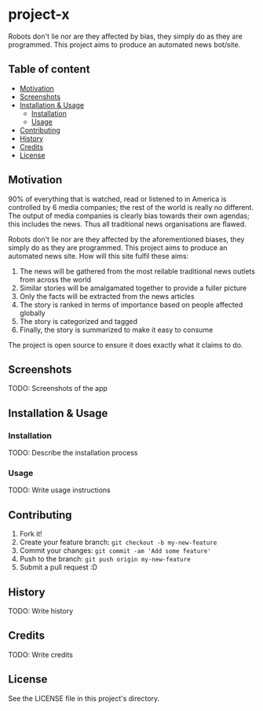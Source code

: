 # project-x
Robots don't lie nor are they affected by bias, they simply do as they are programmed. This project aims to produce an automated news bot/site. 

## Table of content

- [Motivation](#motivation)
- [Screenshots](#screenshots)
- [Installation & Usage](#installation--usage)
    - [Installation](#installation)
    - [Usage](#usage)
- [Contributing](#contributing)
- [History](#history)
- [Credits](#credits)
- [License](#license)

## Motivation
90% of everything that is watched, read or listened to in America is controlled by 6 media companies; the rest of the world is really no different. The output of media companies is clearly bias towards their own agendas; this includes the news. Thus all traditional news organisations are flawed. 

Robots don't lie nor are they affected by the aforementioned biases, they simply do as they are programmed. This project aims to produce an automated news site. How will this site fulfil these aims:  
1. The news will be gathered from the most reilable traditional news outlets from across the world  
2. Similar stories will be amalgamated together to provide a fuller picture  
3. Only the facts will be extracted from the news articles    
4. The story is ranked in terms of importance based on people affected globally   
5. The story is categorized and tagged  
6. Finally, the story is summarized to make it easy to consume  

The project is open source to ensure it does exactly what it claims to do.

## Screenshots
TODO: Screenshots of the app

## Installation & Usage

### Installation
TODO: Describe the installation process

### Usage
TODO: Write usage instructions

## Contributing
1. Fork it!
2. Create your feature branch: `git checkout -b my-new-feature`
3. Commit your changes: `git commit -am 'Add some feature'`
4. Push to the branch: `git push origin my-new-feature`
5. Submit a pull request :D

## History
TODO: Write history

## Credits
TODO: Write credits

## License
See the LICENSE file in this project's directory.

